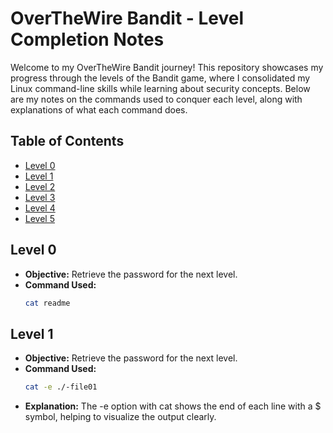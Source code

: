 # OverTheWire Bandit - Level Completion Notes

Welcome to my OverTheWire Bandit journey! This repository showcases my progress through the levels of the Bandit game, where I consolidated my Linux command-line skills while learning about security concepts. Below are my notes on the commands used to conquer each level, along with explanations of what each command does.

## Table of Contents

- [Level 0](#level-0)
- [Level 1](#level-1)
- [Level 2](#level-2)
- [Level 3](#level-3)
- [Level 4](#level-4)
- [Level 5](#level-5)

## Level 0
- **Objective:** Retrieve the password for the next level.
- **Command Used:** 
  ```bash
  cat readme

## Level 1
- **Objective:** Retrieve the password for the next level.
- **Command Used:** 
  ```bash
  cat -e ./-file01
- **Explanation:** The -e option with cat shows the end of each line with a $ symbol, helping to visualize the output clearly.


